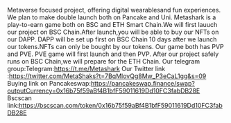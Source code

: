 Metaverse focused project, offering digital wearablesand fun experiences. We plan to make double launch both on Pancake and Uni.
Metashark is a play-to-earn game both on BSC and ETH Smart Chain.We will first lauuch our project on BSC Chain.After launch,you will be able to buy our NFTs on our DAPP.
DAPP will be set up first on BSC Chain 10 days after we launch our tokens.NFTs can only be bought by our tokens.
Our game both has PVP and PVE. PVE game will first launch and then PVP.
After our project safely runs on BSC Chain,we will prepare for the ETH Chain.
Our telegram group:Telegram:https://t.me/Metashark
Our Twitter link :https://twitter.com/MetaShaks?t=7BqMlovQg8Mw_P3eCaL1gg&s=09
Buying link on Pancakeswap:https://pancakeswap.finance/swap?outputCurrency=0x16b75f59aBf4B1bfF59011619Dd10FC3fabDB28E
Bscscan link:https://bscscan.com/token/0x16b75f59aBf4B1bfF59011619Dd10FC3fabDB28E
